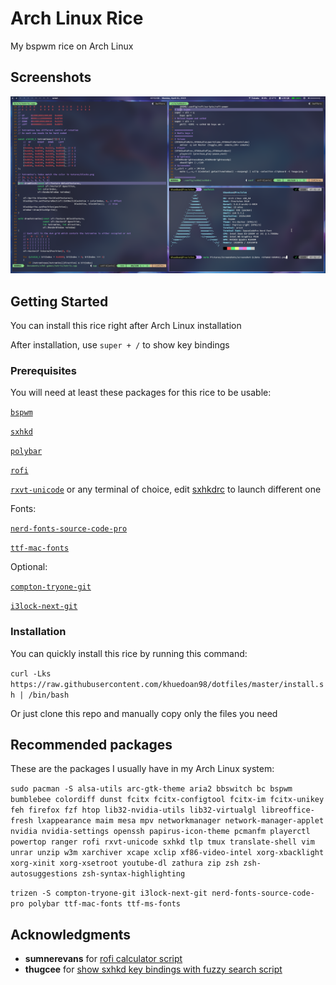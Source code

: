 # Arch Linux Rice

My bspwm rice on Arch Linux

## Screenshots

![Terminal](Pictures/Screenshots/screenshot-20190401-075230.png)

## Getting Started

You can install this rice right after Arch Linux installation

After installation, use `super + /` to show key bindings

### Prerequisites

You will need at least these packages for this rice to be usable:

[`bspwm`](https://www.archlinux.org/packages/community/x86_64/bspwm/)

[`sxhkd`](https://www.archlinux.org/packages/community/x86_64/sxhkd/)

[`polybar`](https://aur.archlinux.org/packages/polybar/)

[`rofi`](https://www.archlinux.org/packages/community/x86_64/rofi/)

[`rxvt-unicode`](https://www.archlinux.org/packages/community/x86_64/rxvt-unicode/) or any terminal of choice, edit [sxhkdrc](.config/sxhkd/sxhkdrc) to launch different one

Fonts:

[`nerd-fonts-source-code-pro`](https://aur.archlinux.org/packages/nerd-fonts-source-code-pro/)

[`ttf-mac-fonts`](https://aur.archlinux.org/packages/ttf-mac-fonts/)

Optional:

[`compton-tryone-git`](https://aur.archlinux.org/packages/compton-tryone-git/)

[`i3lock-next-git`](https://aur.archlinux.org/packages/i3lock-next-git/)

### Installation

You can quickly install this rice by running this command:

`curl -Lks https://raw.githubusercontent.com/khuedoan98/dotfiles/master/install.sh | /bin/bash`

Or just clone this repo and manually copy only the files you need

## Recommended packages

These are the packages I usually have in my Arch Linux system:

`sudo pacman -S alsa-utils arc-gtk-theme aria2 bbswitch bc bspwm bumblebee colordiff dunst fcitx fcitx-configtool fcitx-im fcitx-unikey feh firefox fzf htop lib32-nvidia-utils lib32-virtualgl libreoffice-fresh lxappearance maim mesa mpv networkmanager network-manager-applet nvidia nvidia-settings openssh papirus-icon-theme pcmanfm playerctl powertop ranger rofi rxvt-unicode sxhkd tlp tmux translate-shell vim unrar unzip w3m xarchiver xcape xclip xf86-video-intel xorg-xbacklight xorg-xinit xorg-xsetroot youtube-dl zathura zip zsh zsh-autosuggestions zsh-syntax-highlighting`

`trizen -S compton-tryone-git i3lock-next-git nerd-fonts-source-code-pro polybar ttf-mac-fonts ttf-ms-fonts`

## Acknowledgments

- **sumnerevans** for [rofi calculator script](https://github.com/sumnerevans/menu-calc)
- **thugcee** for [show sxhkd key bindings with fuzzy search script](https://www.reddit.com/r/bspwm/comments/aejyze/tip_show_sxhkd_keybindings_with_fuzzy_search/)
